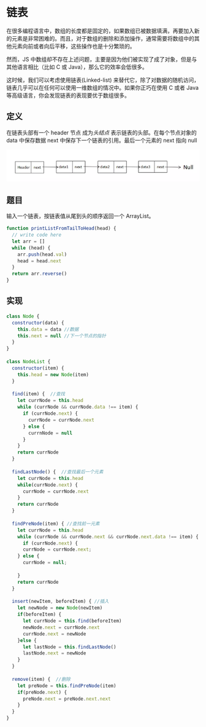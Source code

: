 # 链表

在很多编程语言中，数组的长度都是固定的，如果数组已被数据填满，再要加入新的元素是非常困难的。而且，对于数组的删除和添加操作，通常需要将数组中的其他元素向前或者向后平移，这些操作也是十分繁琐的。

然而，JS 中数组却不存在上述问题，主要是因为他们被实现了成了对象，但是与其他语言相比（比如 C 或 Java），那么它的效率会低很多。

这时候，我们可以考虑使用链表(Linked-list) 来替代它，除了对数据的随机访问，链表几乎可以在任何可以使用一维数组的情况中。如果你正巧在使用 C 或者 Java 等高级语言，你会发现链表的表现要优于数组很多。

## 定义

在链表头部有一个 header 节点 成为*头结点* 表示链表的头部。在每个节点对象的 data 中保存数据 next 中保存下一个链表的引用。最后一个元素的 next 指向 null

![定义](./img.png)

## 题目

输入一个链表，按链表值从尾到头的顺序返回一个 ArrayList。

```js
function printListFromTailToHead(head) {
  // write code here
  let arr = []
  while (head) {
    arr.push(head.val)
    head = head.next
  }
  return arr.reverse()
}
```

## 实现

```js
class Node {
  constructor(data) {
    this.data = data //数据
    this.next = null //下一个节点的指针
  }
}

class NodeList {
  constructor(item) {
    this.head = new Node(item)
  }

  find(item) {  //查找
    let currNode = this.head
    while (currNode && currNode.data !== item) {
      if (currNode.next) {
        currNode = currNode.next
      } else {
        currnNode = null
      }
    }
    return currNode
  }

  findLastNode() {  //查找最后一个元素
    let currNode = this.head
    while(currNode.next) {
      currNode = currNode.next
    }
    return currNode
  }

  findPreNode(item) { //查找前一元素
    let currNode = this.head
    while (currNode && currNode.next && currNode.next.data !== item) {
      if (currNode.next) {
      currNode = currNode.next;
    } else {
      currNode = null;

    }
    return currNode
  }

  insert(newItem, beforeItem) { //插入
    let newNode = new Node(newItem)
    if(beforeItem) {
      let currNode = this.find(beforeItem)
      newNode.next = currNode.next
      currNode.next = newNode
    }else {
      let lastNode = this.findLastNode()
      lastNode.next = newNode
    }
  }

  remove(item) {  //删除
    let preNode = this.findPreNode(item)
    if(preNode.next) {
      preNode.next = preNode.next.next
    }
  }
}
```
